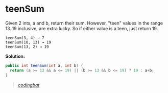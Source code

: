 # teenSum

Given 2 ints, a and b, return their sum. However, "teen" values in the range 13..19 inclusive, are extra lucky. So if either value is a teen, just return 19.

```
teenSum(3, 4) → 7
teenSum(10, 13) → 19
teenSum(13, 2) → 19
```

**Solution:**

```java
public int teenSum(int a, int b) {
  return (a >= 13 && a <= 19) || (b >= 13 && b <= 19) ? 19 : a+b;
}
```

> _[codingbat](http://codingbat.com/prob/p178728)_